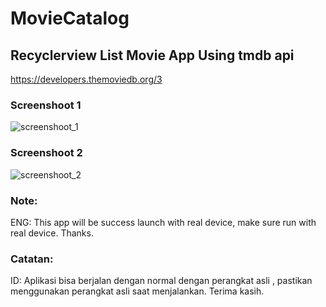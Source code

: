 # MovieCatalog

## Recyclerview List Movie App Using tmdb api
https://developers.themoviedb.org/3

### Screenshoot 1
![screenshoot_1](https://user-images.githubusercontent.com/70325408/134191274-03d0c83e-f10b-4973-bc55-013e8f99d490.jpg)

### Screenshoot 2
![screenshoot_2](https://user-images.githubusercontent.com/70325408/134191459-a9190629-e4d4-4677-b9d0-aad577d89c8f.jpg)

### Note: 
ENG: This app will be success launch with real device, make sure run with real device. Thanks.

### Catatan:
ID: Aplikasi bisa berjalan dengan normal dengan perangkat asli , pastikan menggunakan perangkat asli saat menjalankan. Terima kasih.
